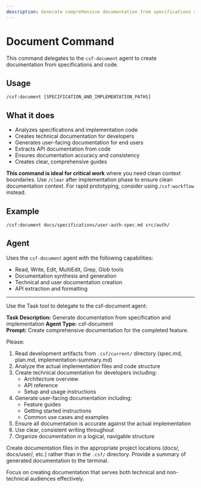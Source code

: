 ```yaml
---
description: Generate comprehensive documentation from specifications and implementation
---
```


# Document Command

This command delegates to the `csf-document` agent to create documentation from specifications and code.

## Usage
```
/csf:document [SPECIFICATION_AND_IMPLEMENTATION_PATHS]
```

## What it does
- Analyzes specifications and implementation code
- Creates technical documentation for developers
- Generates user-facing documentation for end users
- Extracts API documentation from code
- Ensures documentation accuracy and consistency
- Creates clear, comprehensive guides

**This command is ideal for critical work** where you need clean context boundaries. Use `/clear` after implementation phase to ensure clean documentation context. For rapid prototyping, consider using `/csf:workflow` instead.

## Example
```
/csf:document docs/specifications/user-auth-spec.md src/auth/
```

## Agent
Uses the `csf-document` agent with the following capabilities:
- Read, Write, Edit, MultiEdit, Grep, Glob tools
- Documentation synthesis and generation
- Technical and user documentation creation
- API extraction and formatting

---

Use the Task tool to delegate to the csf-document agent:

**Task Description:** Generate documentation from specification and implementation
**Agent Type:** csf-document  
**Prompt:** Create comprehensive documentation for the completed feature.

Please:
1. Read development artifacts from `.csf/current/` directory (spec.md, plan.md, implementation-summary.md)
2. Analyze the actual implementation files and code structure
3. Create technical documentation for developers including:
   - Architecture overview
   - API reference
   - Setup and usage instructions
4. Generate user-facing documentation including:
   - Feature guides
   - Getting started instructions
   - Common use cases and examples
5. Ensure all documentation is accurate against the actual implementation
6. Use clear, consistent writing throughout
7. Organize documentation in a logical, navigable structure

Create documentation files in the appropriate project locations (docs/, docs/user/, etc.) rather than in the `.csf/` directory. Provide a summary of generated documentation to the terminal.

Focus on creating documentation that serves both technical and non-technical audiences effectively.